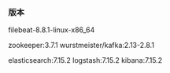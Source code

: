 ### 版本
filebeat-8.8.1-linux-x86_64

zookeeper:3.7.1
wurstmeister/kafka:2.13-2.8.1

elasticsearch:7.15.2
logstash:7.15.2
kibana:7.15.2






